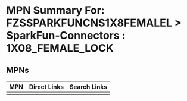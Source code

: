 



# MPN Summary For: FZSSPARKFUNCNS1X8FEMALEL > SparkFun-Connectors : 1X08_FEMALE_LOCK

## MPNs
  

|MPN|Direct Links|Search Links|
| :--- | :--- | :--- |
||||
